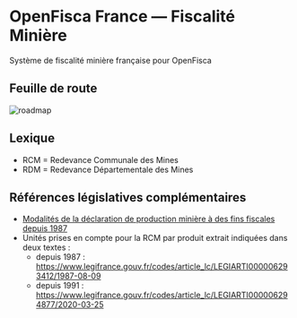 # OpenFisca France — Fiscalité Minière

Système de fiscalité minière française pour OpenFisca

## Feuille de route

![roadmap](https://user-images.githubusercontent.com/329236/74548103-845d3b00-4f4d-11ea-9b99-a56b08c1f932.jpg)

## Lexique

* RCM = Redevance Communale des Mines
* RDM = Redevance Départementale des Mines

## Références législatives complémentaires

* [Modalités de la déclaration de production minière à des fins fiscales depuis 1987](https://beta.legifrance.gouv.fr/codes/article_lc/LEGIARTI000006293414/1987-08-09)
* Unités prises en compte pour la RCM par produit extrait indiquées dans deux textes :
  - depuis 1987 : https://www.legifrance.gouv.fr/codes/article_lc/LEGIARTI000006293412/1987-08-09
  - depuis 1991 : https://www.legifrance.gouv.fr/codes/article_lc/LEGIARTI000006294877/2020-03-25
